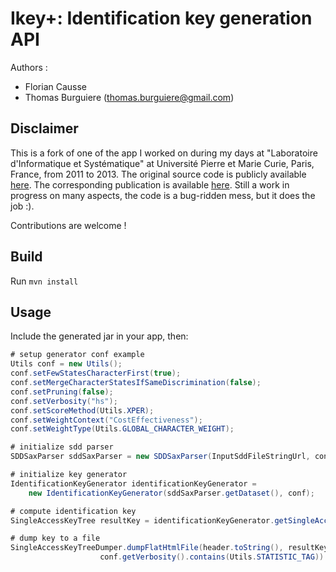 Ikey+: Identification key generation API
========================================

Authors : 

- Florian Causse 
- Thomas Burguiere (thomas.burguiere@gmail.com)

Disclaimer
----------
This is a fork of one of the app I worked on during my days at "Laboratoire d'Informatique et Systématique" at Université Pierre et Marie Curie, Paris, France, from 2011 to 2013. The original source code is publicly available [here](https://code.google.com/p/ikey-plus/). The corresponding publication is available [here](http://sysbio.oxfordjournals.org/content/62/1/157.long). Still a work in progress on many aspects, the code is a bug-ridden mess, but it does the job :).

Contributions are welcome !

Build
-----

Run `mvn install`

Usage
-----

Include the generated jar in your app, then:

```java
# setup generator conf example
Utils conf = new Utils();
conf.setFewStatesCharacterFirst(true);
conf.setMergeCharacterStatesIfSameDiscrimination(false);
conf.setPruning(false);
conf.setVerbosity("hs");
conf.setScoreMethod(Utils.XPER);
conf.setWeightContext("CostEffectiveness");
conf.setWeightType(Utils.GLOBAL_CHARACTER_WEIGHT);

# initialize sdd parser
SDDSaxParser sddSaxParser = new SDDSaxParser(InputSddFileStringUrl, conf);

# initialize key generator
IdentificationKeyGenerator identificationKeyGenerator = 
	new IdentificationKeyGenerator(sddSaxParser.getDataset(), conf);

# compute identification key
SingleAccessKeyTree resultKey = identificationKeyGenerator.getSingleAccessKeyTree();

# dump key to a file
SingleAccessKeyTreeDumper.dumpFlatHtmlFile(header.toString(), resultKey,
					conf.getVerbosity().contains(Utils.STATISTIC_TAG)).getName();
```




